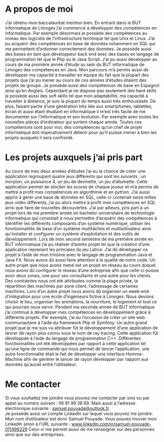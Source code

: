 # A propos de moi

J’ai obtenu mon baccalauréat mention bien. En entrant dans le BUT informatique de Limoges j’ai commencé à développer des compétences en informatique. Par exemple désormais je possède des compétences au niveau des logiciels de l’infrastructure technique tel que Unix et Linux. J’ai pu acquérir des compétences en base de données notamment en SQL qui me permettent d’ordonner correctement des données. Je possède aussi des bases en tant que développeur back end avec des bases en langage de programmation tel que le Php ou le Java Script. J’ai pu aussi développer au cours de ma première année d’étude au sein du BUT informatique de Limoges des compétences en Java. Mon parcours m’a permis aussi de développer ma capacité à travailler en équipe du fait que la plupart des projets que j’ai pu mener au cours de ces années d’études étaient des projets de groupe. Je possède aussi des compétences de base en Espagnol ainsi qu’en Anglais. 
Cependant je ne dispose pas seulement des hard skills je possède aussi des soft skills tel que mon adaptabilité, ma capacité à travailler à distance, je suis la plupart du temps aussi très enthousiaste. De plus, faisant partie d’une génération très liée aux smartphones, tablettes, écran et aussi étant étudiant en informatique il m’est très facile de me documenter sur l’informatique et son évolution. Par exemple avec toutes les nouvelles pièces d’ordinateur qui sortent chaque année.
Toutes ces compétences sont pour moi, des compétences qu’un chef de projet informatique doit impérativement détenir pour qu’il puisse mener à bien les projets auxquels il sera confronté.

# Les projets auxquels j’ai pris part

Au cours de mes deux années d’études j’ai eu la chance de créer une application regroupant quatre jeux différents qui sont les suivants : un morpion, un puissance 4, un jeu de devinette, un jeu d’allumette. Cette application permet de stocker les scores de chaque joueur et m’a permis de mettre à profit mes compétences en algorithmie et en python. 
J’ai aussi appris à gérer une base de données en SQL, celle-ci contenait seize milles jeux vidéo différents, j’ai pu alors mettre à profit mes compétences en SQL ainsi que faire de nouvelles découvertes. 
J’ai par ailleurs, pris part à un projet lors de ma première année en bachelor universitaire de technologie informatique qui consistait à nous permettre d’acquérir des compétences à identifier les différents composants d’un système numérique, utiliser les fonctionnalités de base d’un système multitâches et multiutilisateur ainsi qu’installer et configurer un système d’exploitation et des outils de développement.
Lors de mon second semestre de ma première année en BUT informatique j’ai pu réaliser d’autres projet tel que la création d’une application reprenant les principes du jeu Latice. J’ai dû développer ce projet à l’aide de mon trinôme avec le langage de programmation Java et Java FX. Nous avons dû aussi faire attention à la qualité de notre code. 
Un autre projet que nous avons mené est un projet en réseau au cours duquel nous avons dû configurer le réseau d’une entreprise afin que celle-ci puisse avoir deux zones, une pour ses consultants et une autre pour les clients. Des contraintes nous ont été attribuées comme la plage privée, la répartition des machines par zone client, l’adressage de certaines machines. 
Lors d’un autre projet nous avons dû organiser un week-end d’intégration pour une école d’ingénieurs fictive à Limoges. Nous devions choisir le lieu, organiser les animations, la nourriture, le logement et tout ce qui pourrais nous servir.
Pendant ma seconde année de BUT informatique j’ai continué à développer mes compétences en développement grâce à différents projets. Par exemple, j’ai eu l’occasion de créer un site web communautaire à l’aide du framework Php et Symfony. 
Un autre grand projet que je me suis vu attribuer fût le développement d’une application de lancer de rayon plus connu sous le nom de ray tracing. Cette application fût développée à l’aide du langage de programmation C++. Différentes fonctionnalités ont été développées par rapport à cette application tel qu’une ligne de commande qui nous permet de lancer l’application, une autre fonctionnalité était le fait de développer une interface Homme-Machine afin de générer le lancer de rayon développer par rapport aux données qu’aurait entré l’utilisateur.

# Me contacter
Si vous souhaitez me joindre vous pouvez me contacter par sms ou par appel au numéro suivant : 06 81 99 38 69.  Mais aussi à l’adresse électronique suivante : samuel.pouyade@outlook.fr  
Je possède aussi un compte LinkedIn sur lequel vous pouvez me joindre. Mon nom d’utilisateur est donc Samuel Pouyade. Vous pouvez trouver mon LinkedIn sinon à l’URL suivante : 
www.linkedin.com/in/samuel-pouyade-011496229
Celui-ci me permet aussi de me renseigner sur des personnes ainsi que sur des entreprises.

